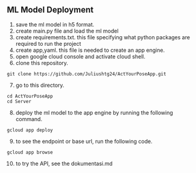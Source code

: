 ## ML Model Deployment

1. save the ml model in h5 format.
2. create main.py file and load the ml model
3. create requirements.txt. this file specifying what python packages are required to run the project
4. create app,yaml. this file is needed to create an app engine.
5. open google cloud console and activate cloud shell.
6. clone this repository.

```
git clone https://github.com/Juliushtg24/ActYourPoseApp.git
```

7. go to this directory.

```
cd ActYourPoseApp
cd Server
```

8. deploy the ml model to the app engine by running the following command.

```
gcloud app deploy
```

9. to see the endpoint or base url, run the following code.

```
gcloud app browse
```

10. to try the API, see the dokumentasi.md
